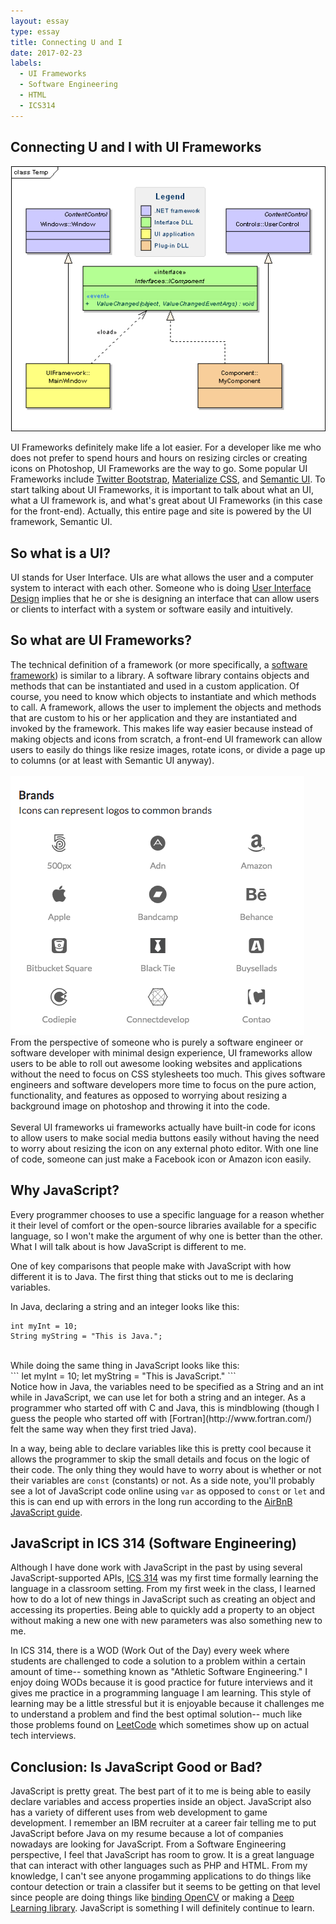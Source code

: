 ```yaml
---
layout: essay
type: essay
title: Connecting U and I
date: 2017-02-23
labels:
  - UI Frameworks
  - Software Engineering
  - HTML
  - ICS314
---
```


## Connecting U and I with UI Frameworks

<img class="ui large left floated image" src="../images/ui.png">

UI Frameworks definitely make life a lot easier. For a developer like me who does not prefer to spend hours and hours on resizing circles or creating icons on Photoshop, UI Frameworks are the way to go. Some popular UI Frameworks include [Twitter Bootstrap](http://getbootstrap.com/2.3.2/), [Materialize CSS](http://materializecss.com/), and [Semantic UI](http://semantic-ui.com/). To start talking about UI Frameworks, it is important to talk about what an UI, what a UI framework is, and what's great about UI Frameworks (in this case for the front-end). Actually, this entire page and site is powered by the UI framework, Semantic UI. 

## So what is a UI? 
UI stands for User Interface. UIs are what allows the user and a computer system to interact with each other. Someone who is doing [User Interface Design](https://www.usability.gov/what-and-why/user-interface-design.html) implies that he or she is designing an interface that can allow users or clients to interfact with a system or software easily and intuitively.

## So what are UI Frameworks? 
The technical definition of a framework (or more specifically, a [software framework](http://info.cimetrix.com/blog/bid/22339/What-is-a-Software-Framework-And-why-should-you-like-em)) is similar to a library. A software library contains objects and methods that can be instantiated and used in a custom application. Of course, you need to know which objects to instantiate and which methods to call. A framework, allows the user to implement the objects and methods that are custom to his or her application and they are instantiated and invoked by the framework. This makes life way easier because instead of making objects and icons from scratch, a front-end UI framework can allow users to easily do things like resize images, rotate icons, or divide a page up to columns (or at least with Semantic UI anyway). <br><br>
<img class="ui large left floated image" src="../images/icons.PNG">
From the perspective of someone who is purely a software engineer or software developer with minimal design experience, UI frameworks allow users to be able to roll out awesome looking websites and applications without the need to focus on CSS stylesheets too much. This gives software engineers and software developers more time to focus on the pure action, functionality, and features as opposed to worrying about resizing a background image on photoshop and throwing it into the code. <br><br>
Several UI frameworks ui frameworks actually have built-in code for icons to allow users to make social media buttons easily without having the need to worry about resizing the icon on any external photo editor. With one line of code, someone can just make a Facebook icon or Amazon icon easily. 

## Why JavaScript?

Every programmer chooses to use a specific language for a reason whether it their level of comfort or the open-source libraries available for a specific language, so I won't make the argument of why one is better than the other. What I will talk about is how JavaScript is different to me. 

One of key comparisons that people make with JavaScript with how different it is to Java. The first thing that sticks out to me is declaring variables.

In Java, declaring a string and an integer looks like this:
<br>
```
int myInt = 10;
String myString = "This is Java.";
```
<br>
While doing the same thing in JavaScript looks like this: 
<br>
```
let myInt = 10;
let myString = "This is JavaScript."
```
<br>
Notice how in Java, the variables need to be specified as a String and an int while in JavaScript, we can use let for both a string and an integer. As a programmer who started off with C and Java, this is mindblowing (though I guess the people who started off with [Fortran](http://www.fortran.com/) felt the same way when they first tried Java). 

In a way, being able to declare variables like this is pretty cool because it allows the programmer to skip the small details and focus on the logic of their code. The only thing they would have to worry about is whether or not their variables are ``const`` (constants) or not. As a side note, you'll probably see a lot of JavaScript code online using ``var`` as opposed to ``const`` or ``let`` and this is can end up with errors in the long run according to the [AirBnB JavaScript guide](https://github.com/airbnb/javascript#types).

## JavaScript in ICS 314 (Software Engineering)

Although I have done work with JavaScript in the past by using several JavaScript-supported APIs, [ICS 314](http://courses.ics.hawaii.edu/ics314s17/index.html) was my first time formally learning the language in a classroom setting. From my first week in the class, I learned how to do a lot of new things in JavaScript such as creating an object and accessing its properties. Being able to quickly add a property to an object without making a new one with new parameters was also something new to me. 

In ICS 314, there is a WOD (Work Out of the Day) every week where students are challenged to code a solution to a problem within a certain amount of time-- something known as "Athletic Software Engineering." I enjoy doing WODs because it is good practice for future interviews and it gives me practice in a programming language I am learning. This style of learning may be a little stressful but it is enjoyable because it challenges me to understand a problem and find the best optimal solution-- much like those problems found on [LeetCode](https://leetcode.com/problemset/draft/) which sometimes show up on actual tech interviews. 

## Conclusion: Is JavaScript Good or Bad?

JavaScript is pretty great. The best part of it to me is being able to easily declare variables and access properties inside an object. JavaScript also has a variety of different uses from web development to game development. I remember an IBM recruiter at a career fair telling me to put JavaScript before Java on my resume because a lot of companies nowadays are looking for JavaScript. From a Software Engineering perspective, I feel that JavaScript has room to grow. It is a great language that can interact with other languages such as PHP and HTML. From my knowledge, I can't see anyone progamming applications to do things like contour detection or train a classifer but it seems to be getting on that level since people are doing things like [binding OpenCV](https://github.com/peterbraden/node-opencv) or making a [Deep Learning library](http://cs.stanford.edu/people/karpathy/convnetjs/). JavaScript is something I will definitely continue to learn.

